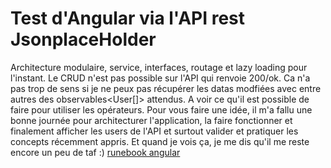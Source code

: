 # Test d'Angular via l'API rest JsonplaceHolder 
Architecture modulaire, service, interfaces, routage et lazy loading pour l'instant.
Le CRUD n'est pas possible sur l'API qui renvoie 200/ok. Ca n'a pas trop de sens si je ne peux pas récupérer les datas modfiées avec entre autres des observables<User[]> attendus.
A voir ce qu'il est possible de faire pour utiliser les opérateurs.
Pour vous faire une idée, il m'a fallu une bonne journée pour architecturer l'application, la faire fonctionner et finalement afficher les users de l'API et surtout valider et pratiquer les concepts récemment appris. Et quand je vois ça, je me dis qu'il me reste encore un peu de taf :) [runebook angular](https://runebook.dev/fr/docs/angular/-index-#Guide)

